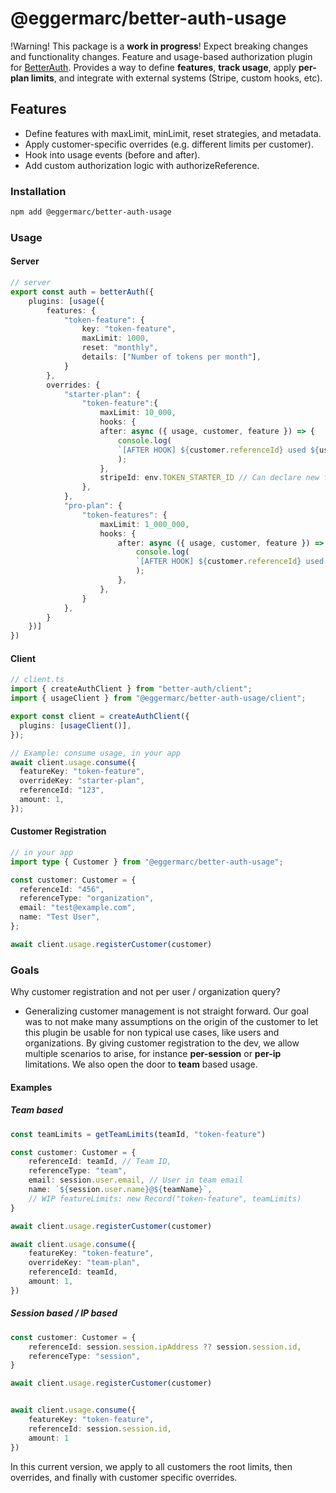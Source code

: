 # @eggermarc/better-auth-usage

!Warning! This package is a **work in progress**! Expect breaking changes and functionality changes.
Feature and usage-based authorization plugin for [BetterAuth](https://www.better-auth.com/). Provides a way to define **features**, **track usage**, apply **per-plan limits**, and integrate with external systems (Stripe, custom hooks, etc).

## Features

- Define features with maxLimit, minLimit, reset strategies, and metadata.
- Apply customer-specific overrides (e.g. different limits per customer).
- Hook into usage events (before and after).
- Add custom authorization logic with authorizeReference.

### Installation
```bash
npm add @eggermarc/better-auth-usage
```

### Usage
#### Server
```typescript
// server
export const auth = betterAuth({
    plugins: [usage({
        features: {
            "token-feature": {
                key: "token-feature",
                maxLimit: 1000,
                reset: "monthly",
                details: ["Number of tokens per month"],
            }
        },
        overrides: {
            "starter-plan": {
                "token-feature":{ 
                    maxLimit: 10_000,
                    hooks: {
                    after: async ({ usage, customer, feature }) => {
                        console.log(
                        `[AFTER HOOK] ${customer.referenceId} used ${usage.amount} of ${feature.key}`
                        );
                    },
                    stripeId: env.TOKEN_STARTER_ID // Can declare new fields
                },
            },
            "pro-plan": {
                "token-features": {
                    maxLimit: 1_000_000,
                    hooks: {
                        after: async ({ usage, customer, feature }) => {
                            console.log(
                            `[AFTER HOOK] ${customer.referenceId} used ${usage.amount} of ${feature.key}`
                            );
                        },
                    },
                }
            },
        }
    })]
})
```
#### Client
```ts
// client.ts
import { createAuthClient } from "better-auth/client";
import { usageClient } from "@eggermarc/better-auth-usage/client";

export const client = createAuthClient({
  plugins: [usageClient()],
});

// Example: consume usage, in your app
await client.usage.consume({
  featureKey: "token-feature",
  overrideKey: "starter-plan",
  referenceId: "123",
  amount: 1,
});
```
#### Customer Registration
```ts
// in your app
import type { Customer } from "@eggermarc/better-auth-usage";

const customer: Customer = {
  referenceId: "456",
  referenceType: "organization",
  email: "test@example.com",
  name: "Test User",
};

await client.usage.registerCustomer(customer)
```

### Goals
Why customer registration and not per user / organization query?
- Generalizing customer management is not straight forward. Our goal was to not make many assumptions on the origin of the customer to let this plugin be usable for non typical use cases, like users and organizations. By giving customer registration to the dev, we allow multiple scenarios to arise, for instance **per-session** or **per-ip** limitations. We also open the door to **team** based usage.


#### Examples
##### Team based
```ts
const teamLimits = getTeamLimits(teamId, "token-feature") 

const customer: Customer = {
    referenceId: teamId, // Team ID,
    referenceType: "team",
    email: session.user.email, // User in team email
    name: `${session.user.name}@${teamName}`,
    // WIP featureLimits: new Record("token-feature", teamLimits)
}

await client.usage.registerCustomer(customer)

await client.usage.consume({
    featureKey: "token-feature",
    overrideKey: "team-plan",
    referenceId: teamId,
    amount: 1,
})
```
##### Session based / IP based
```ts
const customer: Customer = {
    referenceId: session.session.ipAddress ?? session.session.id,
    referenceType: "session",
}

await client.usage.registerCustomer(customer)


await client.usage.consume({
    featureKey: "token-feature",
    referenceId: session.session.id,
    amount: 1
})
```

In this current version, we apply to all customers the root limits, then overrides, and finally with customer specific overrides. 
